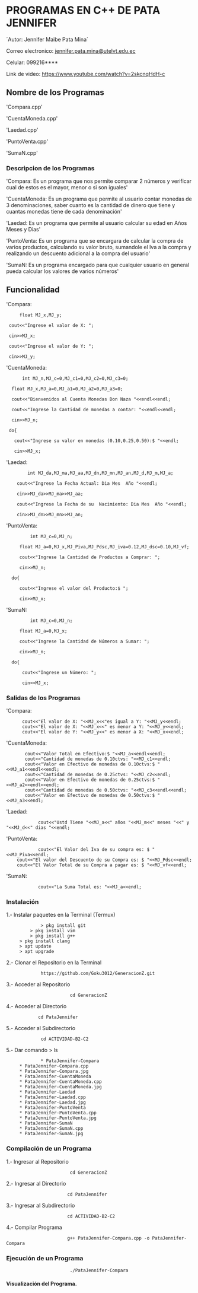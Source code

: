 #  PROGRAMAS EN C++ DE PATA JENNIFER

´Autor: Jennifer Maibe Pata Mina`

Correo electronico: jennifer.pata.mina@utelvt.edu.ec

Celular: 099216****

Link de video:  https://www.youtube.com/watch?v=2skcnqHdH-c

## Nombre de los Programas

'Compara.cpp'

'CuentaMoneda.cpp'

'Laedad.cpp'

'PuntoVenta.cpp'

'SumaN.cpp'

### Descripcion de los Programas

'Compara: Es un programa que nos permite comparar 2 números y verificar cual de estos es el mayor, menor o si son iguales'

'CuentaMoneda: Es un programa que permite al usuario contar monedas de 3 denominaciones, saber cuanto es la cantidad de dinero que tiene y cuantas monedas tiene de cada denominación'

'Laedad: Es un programa que permite al usuario calcular su edad en Años Meses y Dias'

'PuntoVenta:  Es un programa que se encargara de calcular la compra de varios productos, calculando su valor bruto, sumandole el Iva a la compra y realizando un descuento adicional a la compra del usuario'

'SumaN: Es un programa encargado para que cualquier usuario en general pueda calcular los valores de varios números'

## Funcionalidad

'Compara: 

         float MJ_x,MJ_y;
	   
	 cout<<"Ingrese el valor de X: ";
	
	 cin>>MJ_x;
	
	 cout<<"Ingrese el valor de Y: ";
	
	 cin>>MJ_y;

'CuentaMoneda:

          int MJ_n,MJ_c=0,MJ_c1=0,MJ_c2=0,MJ_c3=0;

	  float MJ_x,MJ_a=0,MJ_a1=0,MJ_a2=0,MJ_a3=0;
	
	  cout<<"Bienvenidos al Cuenta Monedas Don Naza "<<endl<<endl;
	
	  cout<<"Ingrese la Cantidad de monedas a contar: "<<endl<<endl;
	  
	  cin>>MJ_n;
	
	 do{
	
	   cout<<"Ingrese su valor en monedas (0.10,0.25,0.50):$ "<<endl;
	   
	   cin>>MJ_x;

'Laedad:
 
            int MJ_da,MJ_ma,MJ_aa,MJ_dn,MJ_mn,MJ_an,MJ_d,MJ_m,MJ_a;
	
	    cout<<"Ingrese la Fecha Actual: Dia Mes  Año "<<endl;
	    
	    cin>>MJ_da>>MJ_ma>>MJ_aa;

	    cout<<"Ingrese la Fecha de su  Nacimiento: Dia Mes  Año "<<endl;
	    
	    cin>>MJ_dn>>MJ_mn>>MJ_an;

'PuntoVenta:

             int MJ_c=0,MJ_n;

	     float MJ_a=0,MJ_x,MJ_Piva,MJ_Pdsc,MJ_iva=0.12,MJ_dsc=0.10,MJ_vf;

	     cout<<"Ingrese la Cantidad de Productos a Comprar: ";
	     
	     cin>>MJ_n;
	     
	  do{
	  
	     cout<<"Ingrese el valor del Producto:$ ";
	     
	     cin>>MJ_x;

'SumaN:

             int MJ_c=0,MJ_n;

	     float MJ_a=0,MJ_x;

	     cout<<"Ingrese la Cantidad de Números a Sumar: ";
	     
	     cin>>MJ_n;

	  do{

	      cout<<"Ingrese un Número: ";
	      
	      cin>>MJ_x;

### Salidas de los Programas

'Compara:

	      cout<<"El valor de X: "<<MJ_x<<"es igual a Y: "<<MJ_y<<endl;
	      cout<<"El valor de X: "<<MJ_x<<" es menor a Y: "<<MJ_y<<endl;
	      cout<<"El valor de Y: "<<MJ_y<<" es menor a X: "<<MJ_x<<endl;

'CuentaMoneda:

	       cout<<"Valor Total en Efectivo:$ "<<MJ_a<<endl<<endl;
	       cout<<"Cantidad de monedas de 0.10ctvs: "<<MJ_c1<<endl;
	       cout<<"Valor en Efectivo de monedas de 0.10ctvs:$ "<<MJ_a1<<endl<<endl;
	       cout<<"Cantidad de monedas de 0.25ctvs: "<<MJ_c2<<endl;
	       cout<<"Valor en Efectivo de monedas de 0.25ctvs:$ "<<MJ_a2<<endl<<endl;
	       cout<<"Cantidad de monedas de 0.50ctvs: "<<MJ_c3<<endl<<endl;
	       cout<<"Valor en Efectivo de monedas de 0.50ctvs:$ "<<MJ_a3<<endl;

'Laedad:

                cout<<"Ustd Tiene "<<MJ_a<<" años "<<MJ_m<<" meses "<<" y "<<MJ_d<<" dias "<<endl;

'PuntoVenta:

                cout<<"El Valor del Iva de su compra es: $ "<<MJ_Piva<<endl; 
		cout<<"El valor del Descuento de su Compra es: $ "<<MJ_Pdsc<<endl;
		cout<<"El Valor Total de su Compra a pagar es: $ "<<MJ_vf<<endl;

'SumaN:

                cout<<"La Suma Total es: "<<MJ_a<<endl;


### Instalación

1.- Instalar paquetes en la Terminal (Termux)

                 > pkg install git
	         > pkg install vim
	         > pkg install g++
		 > pkg install clang
		 > apt update
		 > apt upgrade
			   
2.- Clonar el Repositorio en la Terminal

                 https://github.com/Goku3012/GeneracionZ.git
			   
3.- Acceder al Repositorio

                            cd GeneracionZ
			    
4.- Acceder al Directorio

                cd PataJennifer
		
5.- Acceder al Subdirectorio 

                 cd ACTIVIDAD-B2-C2
		 
5.- Dar comando > ls

                 * PataJennifer-Compara
		 * PataJennifer-Compara.cpp
		 * PataJennifer-Compara.jpg
		 * PataJennifer-CuentaMoneda
		 * PataJennifer-CuentaMoneda.cpp
		 * PataJennifer-CuentaMoneda.jpg
		 * PataJennifer-Laedad
		 * PataJennifer-Laedad.cpp
		 * PataJennifer-Laedad.jpg
		 * PataJennifer-PuntoVenta
		 * PataJennifer-PuntoVenta.cpp
		 * PataJennifer-PuntoVenta.jpg
		 * PataJennifer-SumaN
		 * PataJennifer-SumaN.cpp
		 * PataJennifer-SumaN.jpg
		 
### Compilación de un Programa

1.- Ingresar al Repositorio

                            cd GeneracionZ
			    
2.- Ingresar al Directorio

                           cd PataJennifer
			   
3.- Ingresar al Subdirectorio

                           cd ACTIVIDAD-B2-C2
			  
4.- Compilar Programa

                           g++ PataJennifer-Compara.cpp -o PataJennifer-Compara
			   
### Ejecución de un Programa

                            ./PataJennifer-Compara
			    
#### Visualización del Programa.


